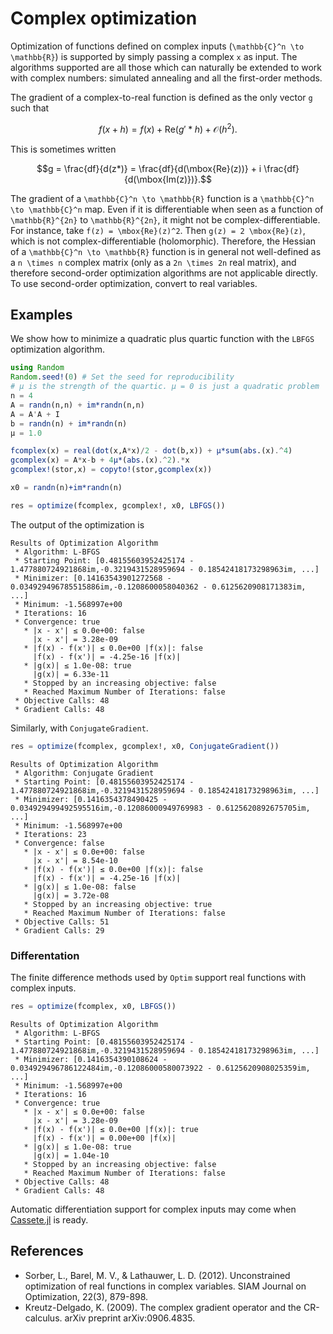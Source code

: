 # Complex optimization
Optimization of functions defined on complex inputs (``\mathbb{C}^n
\to \mathbb{R}``) is supported by simply passing a complex ``x`` as
input. The algorithms supported are all those which can naturally be
extended to work with complex numbers: simulated annealing and all the
first-order methods.

The gradient of a complex-to-real function is defined as the only
vector ``g`` such that
```math
f(x+h) = f(x) + \mbox{Re}(g' * h) + \mathcal{O}(h^2).
```
This is sometimes written
```math
g = \frac{df}{d(z*)} = \frac{df}{d(\mbox{Re}(z))} + i \frac{df}{d(\mbox{Im(z)})}.
```

The gradient of a ``\mathbb{C}^n \to \mathbb{R}`` function is a
``\mathbb{C}^n \to \mathbb{C}^n`` map. Even if it is differentiable when
seen as a function of ``\mathbb{R}^{2n}`` to ``\mathbb{R}^{2n}``, it
might not be
complex-differentiable. For instance, take ``f(z) = \mbox{Re}(z)^2``.
Then ``g(z) = 2 \mbox{Re}(z)``, which is not complex-differentiable
(holomorphic). Therefore,
the Hessian of a ``\mathbb{C}^n \to \mathbb{R}`` function is in
general not well-defined as a ``n \times n`` complex matrix (only as a
``2n \times 2n`` real matrix), and therefore
second-order optimization algorithms are not applicable directly. To
use second-order optimization, convert to real variables.


## Examples
We show how to minimize a quadratic plus quartic function with
the `LBFGS` optimization algorithm.

```jl
using Random
Random.seed!(0) # Set the seed for reproducibility
# μ is the strength of the quartic. μ = 0 is just a quadratic problem
n = 4
A = randn(n,n) + im*randn(n,n)
A = A'A + I
b = randn(n) + im*randn(n)
μ = 1.0

fcomplex(x) = real(dot(x,A*x)/2 - dot(b,x)) + μ*sum(abs.(x).^4)
gcomplex(x) = A*x-b + 4μ*(abs.(x).^2).*x
gcomplex!(stor,x) = copyto!(stor,gcomplex(x))

x0 = randn(n)+im*randn(n)

res = optimize(fcomplex, gcomplex!, x0, LBFGS())
```

The output of the optimization is
```
Results of Optimization Algorithm
 * Algorithm: L-BFGS
 * Starting Point: [0.48155603952425174 - 1.477880724921868im,-0.3219431528959694 - 0.18542418173298963im, ...]
 * Minimizer: [0.14163543901272568 - 0.034929496785515886im,-0.1208600058040362 - 0.6125620908171383im, ...]
 * Minimum: -1.568997e+00
 * Iterations: 16
 * Convergence: true
   * |x - x'| ≤ 0.0e+00: false
     |x - x'| = 3.28e-09
   * |f(x) - f(x')| ≤ 0.0e+00 |f(x)|: false
     |f(x) - f(x')| = -4.25e-16 |f(x)|
   * |g(x)| ≤ 1.0e-08: true
     |g(x)| = 6.33e-11
   * Stopped by an increasing objective: false
   * Reached Maximum Number of Iterations: false
 * Objective Calls: 48
 * Gradient Calls: 48
```

Similarly, with `ConjugateGradient`.

``` julia
res = optimize(fcomplex, gcomplex!, x0, ConjugateGradient())
```

```
Results of Optimization Algorithm
 * Algorithm: Conjugate Gradient
 * Starting Point: [0.48155603952425174 - 1.477880724921868im,-0.3219431528959694 - 0.18542418173298963im, ...]
 * Minimizer: [0.1416354378490425 - 0.034929499492595516im,-0.12086000949769983 - 0.6125620892675705im, ...]
 * Minimum: -1.568997e+00
 * Iterations: 23
 * Convergence: false
   * |x - x'| ≤ 0.0e+00: false
     |x - x'| = 8.54e-10
   * |f(x) - f(x')| ≤ 0.0e+00 |f(x)|: false
     |f(x) - f(x')| = -4.25e-16 |f(x)|
   * |g(x)| ≤ 1.0e-08: false
     |g(x)| = 3.72e-08
   * Stopped by an increasing objective: true
   * Reached Maximum Number of Iterations: false
 * Objective Calls: 51
 * Gradient Calls: 29
```

### Differentation
The finite difference methods used by `Optim` support real functions
with complex inputs.

``` julia
res = optimize(fcomplex, x0, LBFGS())
```

```
Results of Optimization Algorithm
 * Algorithm: L-BFGS
 * Starting Point: [0.48155603952425174 - 1.477880724921868im,-0.3219431528959694 - 0.18542418173298963im, ...]
 * Minimizer: [0.1416354390108624 - 0.034929496786122484im,-0.12086000580073922 - 0.6125620908025359im, ...]
 * Minimum: -1.568997e+00
 * Iterations: 16
 * Convergence: true
   * |x - x'| ≤ 0.0e+00: false
     |x - x'| = 3.28e-09
   * |f(x) - f(x')| ≤ 0.0e+00 |f(x)|: true
     |f(x) - f(x')| = 0.00e+00 |f(x)|
   * |g(x)| ≤ 1.0e-08: true
     |g(x)| = 1.04e-10
   * Stopped by an increasing objective: false
   * Reached Maximum Number of Iterations: false
 * Objective Calls: 48
 * Gradient Calls: 48
```

Automatic differentiation support for complex inputs may come when
[Cassete.jl](https://github.com/JuliaDiff/Capstan.jl) is ready.

## References

 - Sorber, L., Barel, M. V., & Lathauwer, L. D. (2012). Unconstrained optimization of real functions in complex variables. SIAM Journal on Optimization, 22(3), 879-898.
 - Kreutz-Delgado, K. (2009). The complex gradient operator and the CR-calculus. arXiv preprint arXiv:0906.4835.
